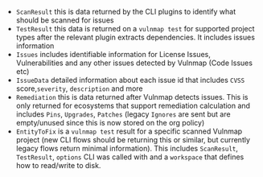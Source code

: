 - `ScanResult` this is data returned by the CLI plugins to identify what should be scanned for issues
- `TestResult` this data is returned on a `vulnmap test` for supported project types
  after the relevant plugin extracts dependencies. It includes issues information
- `Issues` includes identifiable information for License Issues, Vulnerabilities and any other issues detected by Vulnmap (Code Issues etc)
- `IssueData` detailed information about each issue id that includes `CVSS` score,`severity`, `description` and more
- `Remediation` this is data returned after Vulnmap detects issues. This is only returned for ecosystems that support remediation calculation and includes `Pins`, `Upgrades`, `Patches` (legacy `Ignores` are sent but are empty/unused since this is now stored on the org policy)
- `EntityToFix` is a `vulnmap test` result for a specific scanned Vulnmap project (new CLI flows should be returning this or similar, but currently legacy flows return minimal information). This includes `ScanResult`, `TestResult`, `options` CLI was called with and a `workspace` that defines how to read/write to disk.
